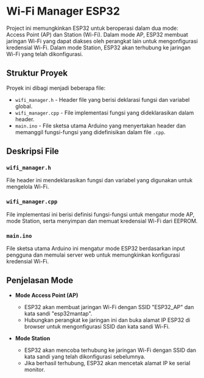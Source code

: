 # Wi-Fi Manager ESP32

Project ini memungkinkan ESP32 untuk beroperasi dalam dua mode: Access Point (AP) dan Station (Wi-Fi). Dalam mode AP, ESP32 membuat jaringan Wi-Fi yang dapat diakses oleh perangkat lain untuk mengonfigurasi kredensial Wi-Fi. Dalam mode Station, ESP32 akan terhubung ke jaringan Wi-Fi yang telah dikonfigurasi.

## Struktur Proyek

Proyek ini dibagi menjadi beberapa file:

- `wifi_manager.h` - Header file yang berisi deklarasi fungsi dan variabel global.
- `wifi_manager.cpp` - File implementasi fungsi yang dideklarasikan dalam header.
- `main.ino` - File sketsa utama Arduino yang menyertakan header dan memanggil fungsi-fungsi yang didefinisikan dalam file `.cpp`.

## Deskripsi File

### `wifi_manager.h`

File header ini mendeklarasikan fungsi dan variabel yang digunakan untuk mengelola Wi-Fi.

### `wifi_manager.cpp`

File implementasi ini berisi definisi fungsi-fungsi untuk mengatur mode AP, mode Station, serta menyimpan dan memuat kredensial Wi-Fi dari EEPROM.

### `main.ino`

File sketsa utama Arduino ini mengatur mode ESP32 berdasarkan input pengguna dan memulai server web untuk memungkinkan konfigurasi kredensial Wi-Fi.

## Penjelasan Mode

- **Mode Access Point (AP)**

  - ESP32 akan membuat jaringan Wi-Fi dengan SSID "ESP32_AP" dan kata sandi "esp32mantap".
  - Hubungkan perangkat ke jaringan ini dan buka alamat IP ESP32 di browser untuk mengonfigurasi SSID dan kata sandi Wi-Fi.

- **Mode Station**
  - ESP32 akan mencoba terhubung ke jaringan Wi-Fi dengan SSID dan kata sandi yang telah dikonfigurasi sebelumnya.
  - Jika berhasil terhubung, ESP32 akan mencetak alamat IP ke serial monitor.

<!-- ## Lisensi

Proyek ini dilisensikan di bawah [MIT License](https://opensource.org/licenses/MIT). -->

<!-- ## Kontak

Jika Anda memiliki pertanyaan atau umpan balik, silakan hubungi [email@example.com](mailto:email@example.com). -->
